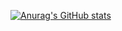 [![Anurag's GitHub stats](https://github-readme-stats.vercel.app/api?username=extragornax&count_private=true&show_icons=true&theme=tokyonight)](https://github.com/anuraghazra/github-readme-stats)
